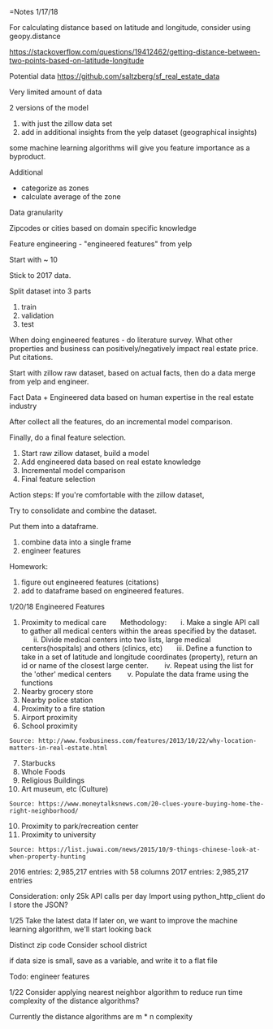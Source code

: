 =Notes
1/17/18

For calculating distance based on latitude and longitude, consider using geopy.distance

https://stackoverflow.com/questions/19412462/getting-distance-between-two-points-based-on-latitude-longitude


Potential data
https://github.com/saltzberg/sf_real_estate_data

Very limited amount of data

2 versions of the model
1. with just the zillow data set
2. add in additional insights from the yelp dataset (geographical insights) 

some machine learning algorithms will give you feature importance as a byproduct. 


Additional
- categorize as zones
- calculate average of the zone

Data granularity

Zipcodes or cities based on domain specific knowledge 

Feature engineering - "engineered features" from yelp

Start with ~ 10

Stick to 2017 data.

Split dataset into 3 parts
1. train 
2. validation
3. test

When doing engineered features - do literature survey. What other properties and business can positively/negatively impact real estate price. Put citations.

Start with zillow raw dataset, based on actual facts, then do a data merge from yelp and engineer. 

Fact Data + Engineered data based on human expertise in the real estate industry

After collect all the features, do an incremental model comparison. 

Finally, do a final feature selection. 


1. Start raw zillow dataset, build a model
2. Add engineered data based on real estate knowledge
3. Incremental model comparison
4. Final feature selection 

Action steps:
If you're comfortable with the zillow dataset,

Try to consolidate and combine the dataset.

Put them into a dataframe.

1. combine data into a single frame
2. engineer features

Homework:
1. figure out engineered features (citations)
2. add to dataframe based on engineered features.


1/20/18
Engineered Features
1. Proximity to medical care
&nbsp;&nbsp;&nbsp;&nbsp;&nbsp;&nbsp;Methodology: 
&nbsp;&nbsp;&nbsp;&nbsp;&nbsp;&nbsp;i. Make a single API call to gather all medical centers within the areas specified by the dataset. 
&nbsp;&nbsp;&nbsp;&nbsp;&nbsp;&nbsp;ii. Divide medical centers into two lists, large medical centers(hospitals) and others (clinics, etc)
&nbsp;&nbsp;&nbsp;&nbsp;&nbsp;&nbsp;iii. Define a function to take in a set of latitude and longitude coordinates (property), return an id or name of the closest large center. 
&nbsp;&nbsp;&nbsp;&nbsp;&nbsp;&nbsp; iv. Repeat using the list for the 'other' medical centers
&nbsp;&nbsp;&nbsp;&nbsp;&nbsp;&nbsp; v. Populate the data frame using the functions
2. Nearby grocery store
3. Nearby police station
4. Proximity to a fire station
5. Airport proximity
6. School proximity

```
Source: http://www.foxbusiness.com/features/2013/10/22/why-location-matters-in-real-estate.html
```
7. Starbucks
8. Whole Foods
9. Religious Buildings
10. Art museum, etc (Culture)
```
Source: https://www.moneytalksnews.com/20-clues-youre-buying-home-the-right-neighborhood/
```
10. Proximity to park/recreation center
11. Proximity to university 

```
Source: https://list.juwai.com/news/2015/10/9-things-chinese-look-at-when-property-hunting
```

2016 entries: 2,985,217 entries with 58 columns
2017 entries: 2,985,217 entries 

Consideration: only 25k API calls per day
Import using python_http_client
do I store the JSON?

1/25
Take the latest data
If later on, we want to improve the machine learning algorithm, we'll start looking back

Distinct zip code
Consider school district

if data size is small, save as a variable, and write it to a flat file

Todo: engineer features

1/22
Consider applying nearest neighbor algorithm to reduce run time complexity of the distance algorithms?

Currently the distance algorithms are m * n complexity
